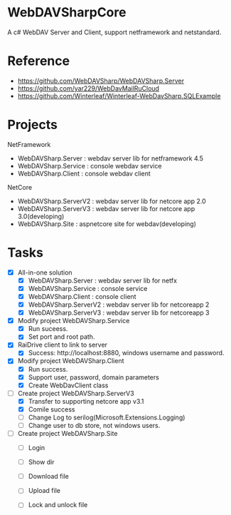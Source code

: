 # WebDAVSharpCore

A c# WebDAV Server and Client, support netframework and netstandard.

# Reference

- https://github.com/WebDAVSharp/WebDAVSharp.Server
- https://github.com/yar229/WebDavMailRuCloud
- https://github.com/Winterleaf/Winterleaf-WebDavSharp.SQLExample


# Projects

NetFramework
  - WebDAVSharp.Server       : webdav server lib for netframework 4.5
  - WebDAVSharp.Service      : console webdav service
  - WebDAVSharp.Client       : console webdav client

NetCore
  - WebDAVSharp.ServerV2     : webdav server lib for netcore app 2.0
  - WebDAVSharp.ServerV3     : webdav server lib for netcore app 3.0(developing)
  - WebDAVSharp.Site         : aspnetcore site for webdav(developing)



# Tasks
- [x] All-in-one solution
  - [x] WebDAVSharp.Server   : webdav server lib for netfx
  - [x] WebDAVSharp.Service  : console service
  - [x] WebDAVSharp.Client   : console client
  - [x] WebDAVSharp.ServerV2 : webdav server lib for netcoreapp 2
  - [x] WebDAVSharp.ServerV3 : webdav server lib for netcoreapp 3
- [x] Modify project WebDAVSharp.Service
  - [x] Run suceess.
  - [x] Set port and root path.
- [x] RaiDrive client to link to server
  - [x] Success: http://localhost:8880, windows username and password.
- [x] Modify project WebDAVSharp.Client
  - [x] Run success.
  - [x] Support user, password, domain parameters
  - [x] Create WebDavClient class
- [ ] Create project WebDAVSharp.ServerV3
  - [x] Transfer to supporting netcore app v3.1
  - [x] Comile success
  - [ ] Change Log to serilog(Microsoft.Extensions.Logging)
  - [ ] Change user to db store, not windows users.
- [ ] Create project WebDAVSharp.Site
  - [ ] Login
  - [ ] Show dir
  - [ ] Download file
  - [ ] Upload file
  - [ ] Lock and unlock file


